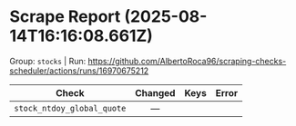 # Scrape Report (2025-08-14T16:16:08.661Z)

Group: `stocks`  |  Run: https://github.com/AlbertoRoca96/scraping-checks-scheduler/actions/runs/16970675212

| Check | Changed | Keys | Error |
|---|:---:|:--|:--|
| `stock_ntdoy_global_quote` | — |  |  |
